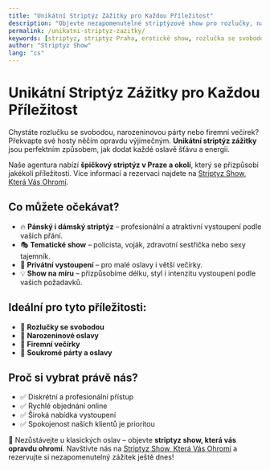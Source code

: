 ```yaml
---
title: "Unikátní Striptýz Zážitky pro Každou Příležitost"
description: "Objevte nezapomenutelné striptýzové show pro rozlučky, narozeniny i firemní večírky. Profesionální tanečníci a tanečnice vám připraví zážitek na míru."
permalink: /unikatni-striptyz-zazitky/
keywords: [striptyz, striptýz Praha, erotické show, rozlučka se svobodou, pánský striptýz, dámský striptýz]
author: "Striptyz Show"
lang: "cs"
---
```


# Unikátní Striptýz Zážitky pro Každou Příležitost

Chystáte rozlučku se svobodou, narozeninovou párty nebo firemní večírek? Překvapte své hosty něčím opravdu výjimečným. **Unikátní striptýz zážitky** jsou perfektním způsobem, jak dodat každé oslavě šťávu a energii.

Naše agentura nabízí **špičkový striptýz v Praze a okolí**, který se přizpůsobí jakékoli příležitosti. Více informací a rezervaci najdete na [Striptyz Show, Která Vás Ohromí](https://www.striptyz-show.cz/).

## Co můžete očekávat?

- 🔥 **Pánský i dámský striptýz** – profesionální a atraktivní vystoupení podle vašich přání.  
- 🎭 **Tematické show** – policista, voják, zdravotní sestřička nebo sexy tajemník.  
- 🕺 **Privátní vystoupení** – pro malé oslavy i větší večírky.  
- 💡 **Show na míru** – přizpůsobíme délku, styl i intenzitu vystoupení podle vašich požadavků.

## Ideální pro tyto příležitosti:

- 👰 **Rozlučky se svobodou**  
- 🎂 **Narozeninové oslavy**  
- 🏢 **Firemní večírky**  
- 🥂 **Soukromé párty a oslavy**

## Proč si vybrat právě nás?

- ✅ Diskrétní a profesionální přístup  
- ✅ Rychlé objednání online  
- ✅ Široká nabídka vystoupení  
- ✅ Spokojenost našich klientů je prioritou  

🎉 Nezůstávejte u klasických oslav – objevte **striptyz show, která vás opravdu ohromí**. Navštivte nás na [Striptyz Show, Která Vás Ohromí](https://www.striptyz-show.cz/) a rezervujte si nezapomenutelný zážitek ještě dnes!

